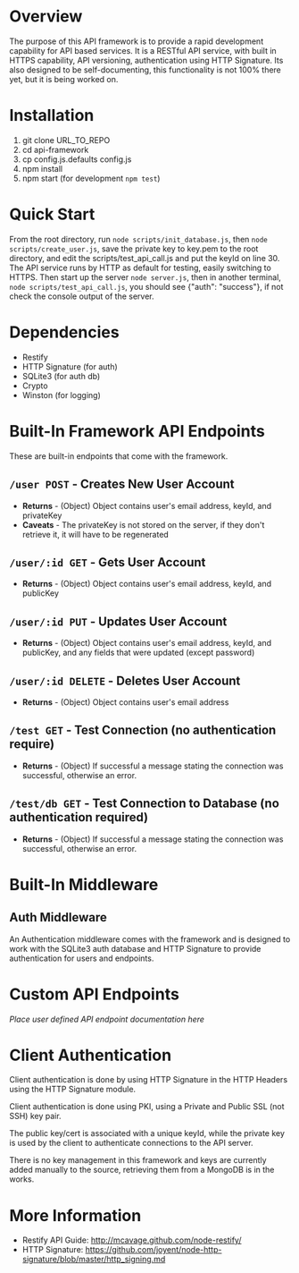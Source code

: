 # Overview

The purpose of this API framework is to provide a rapid development capability for API based services. It is a RESTful API service, with built in HTTPS capability, API versioning, authentication using HTTP Signature. Its also designed to be self-documenting, this functionality is not 100% there yet, but it is being worked on.

# Installation
1. git clone URL_TO_REPO
2. cd api-framework
3. cp config.js.defaults config.js
4. npm install
5. npm start (for development `npm test`)

# Quick Start
From the root directory, run `node scripts/init_database.js`, then `node scripts/create_user.js`, save the private key to key.pem to the root directory, and edit the scripts/test_api_call.js and put the keyId on line 30. The API service runs by HTTP as default for testing, easily switching to HTTPS. Then start up the server `node server.js`, then in another terminal, `node scripts/test_api_call.js`, you should see {"auth": "success"}, if not check the console output of the server.

# Dependencies
* Restify
* HTTP Signature (for auth)
* SQLite3 (for auth db)
* Crypto
* Winston (for logging)


# Built-In Framework API Endpoints

These are built-in endpoints that come with the framework.

## `/user POST` - Creates New User Account

* __Returns__ - (Object) Object contains user's email address, keyId, and privateKey
* __Caveats__ - The privateKey is not stored on the server, if they don't retrieve it, it will have to be regenerated

## `/user/:id GET` - Gets User Account

* __Returns__ - (Object) Object contains user's email address, keyId, and publicKey

## `/user/:id PUT` - Updates User Account

* __Returns__ - (Object) Object contains user's email address, keyId, and publicKey, and any fields that were updated (except password)

## `/user/:id DELETE` - Deletes User Account

* __Returns__ - (Object) Object contains user's email address

## `/test GET` - Test Connection (no authentication require)

* __Returns__ - (Object) If successful a message stating the connection was successful, otherwise an error.

## `/test/db GET` - Test Connection to Database (no authentication required)

* __Returns__ - (Object) If successful a message stating the connection was successful, otherwise an error.

# Built-In Middleware

## Auth Middleware
An Authentication middleware comes with the framework and is designed to work with the SQLite3 auth database and HTTP Signature to provide authentication for users and endpoints.

# Custom API Endpoints
_Place user defined API endpoint documentation here_


# Client Authentication
Client authentication is done by using HTTP Signature in the HTTP Headers using the HTTP Signature module.

Client authentication is done using PKI, using a Private and Public SSL (not SSH) key pair.

The public key/cert is associated with a unique keyId, while the private key is used by the client to authenticate connections to the API server.

There is no key management in this framework and keys are currently added manually to the source, retrieving them from a MongoDB is in the works.


# More Information
* Restify API Guide: http://mcavage.github.com/node-restify/
* HTTP Signature: https://github.com/joyent/node-http-signature/blob/master/http_signing.md
